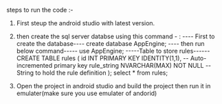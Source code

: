 steps to run the code :- 
1. First steup the android studio with latest version.
2. then create the sql server databse using this command  - :
 ---- First to create the database----
  create database AppEngine;
---- then run below command-----
    use AppEngine;
 -----Table to store rules------
CREATE TABLE rules (
    id INT PRIMARY KEY IDENTITY(1,1),  -- Auto-incremented primary key
    rule_string NVARCHAR(MAX) NOT NULL  -- String to hold the rule definition
);
select * from rules;

3. Open the project in android studio and build the project then run it in emulater(make sure you use emulater of andorid)






   
